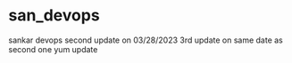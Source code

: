 # san_devops
sankar devops
second update on 03/28/2023
3rd update on same date as second one
yum update
















